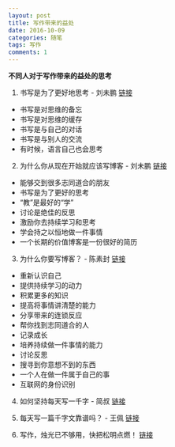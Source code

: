 ```yaml
---
layout: post
title: 写作带来的益处
date: 2016-10-09 
categories: 随笔
tags: 写作
comments: 1
---
```


**不同人对于写作带来的益处的思考**

1. 书写是为了更好地思考 - 刘未鹏 [链接](http://mindhacks.cn/2009/02/09/writing-is-better-thinking/)

- 书写是对思维的备忘
- 书写是对思维的缓存
- 书写是与自己的对话
- 书写是与别人的交流
- 有时候，语言自己也会思考

2. 为什么你从现在开始就应该写博客 - 刘未鹏 [链接](http://mindhacks.cn/2009/02/15/why-you-should-start-blogging-now)

- 能够交到很多志同道合的朋友
- 书写是为了更好的思考
- “教”是最好的“学”
- 讨论是绝佳的反思
- 激励你去持续学习和思考
- 学会持之以恒地做一件事情
- 一个长期的价值博客是一份很好的简历

3. 为什么你要写博客？ - 陈素封 [链接](https://zhuanlan.zhihu.com/p/19743861)

- 重新认识自己
- 提供持续学习的动力
- 积累更多的知识
- 提高将事情讲清楚的能力
- 分享带来的连锁反应
- 帮你找到志同道合的人
- 记录成长
- 培养持续做一件事情的能力
- 讨论反思
- 搜寻到你意想不到的东西
- 一个人在做一件属于自己的事
- 互联网的身份识别

4. 如何坚持每天写一千字 - 简叔 [链接](http://www.jianshu.com/p/53eea6022d58)

5. 每天写一篇千字文靠谱吗？ - 王佩 [链接](http://www.jianshu.com/p/2ab3616a2ca5)

6. 写作，烛光已不够用，快把松明点燃！ [链接](http://wangpei.me/2014-11-23/new-blog-new-journey.html)
